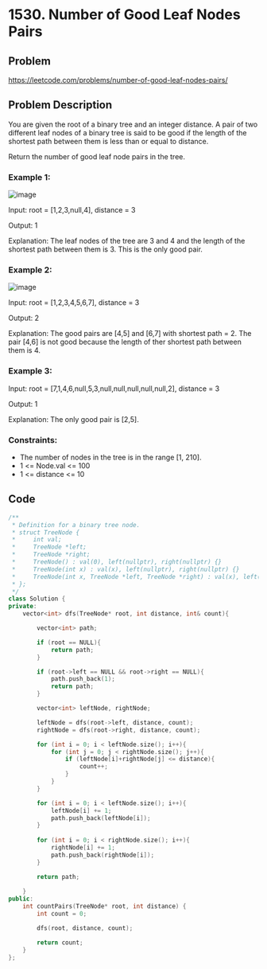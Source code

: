 # 1530. Number of Good Leaf Nodes Pairs #

## Problem

https://leetcode.com/problems/number-of-good-leaf-nodes-pairs/

## Problem Description

You are given the root of a binary tree and an integer distance. A pair of two different leaf nodes of a binary tree is said to be good if the length of the shortest path between them is less than or equal to distance.

Return the number of good leaf node pairs in the tree.

 

### Example 1:
![image](https://github.com/user-attachments/assets/7a34c52c-ea7d-48cb-ab5c-3b4b28342058)

Input: root = [1,2,3,null,4], distance = 3  

Output: 1  

Explanation: The leaf nodes of the tree are 3 and 4 and the length of the shortest path between them is 3. This is the only good pair.  


### Example 2:
![image](https://github.com/user-attachments/assets/f419e2bb-b109-4559-8af0-fddd4ec9818b)

Input: root = [1,2,3,4,5,6,7], distance = 3  

Output: 2  

Explanation: The good pairs are [4,5] and [6,7] with shortest path = 2. The pair [4,6] is not good because the length of ther shortest path between them is 4.  


### Example 3:  

Input: root = [7,1,4,6,null,5,3,null,null,null,null,null,2], distance = 3  

Output: 1  

Explanation: The only good pair is [2,5].  


### Constraints:  

* The number of nodes in the tree is in the range [1, 210].
* 1 <= Node.val <= 100
* 1 <= distance <= 10

## Code
```cpp
/**
 * Definition for a binary tree node.
 * struct TreeNode {
 *     int val;
 *     TreeNode *left;
 *     TreeNode *right;
 *     TreeNode() : val(0), left(nullptr), right(nullptr) {}
 *     TreeNode(int x) : val(x), left(nullptr), right(nullptr) {}
 *     TreeNode(int x, TreeNode *left, TreeNode *right) : val(x), left(left), right(right) {}
 * };
 */
class Solution {
private:
    vector<int> dfs(TreeNode* root, int distance, int& count){

        vector<int> path;

        if (root == NULL){
            return path;
        } 

        if (root->left == NULL && root->right == NULL){
            path.push_back(1);
            return path;
        }

        vector<int> leftNode, rightNode;

        leftNode = dfs(root->left, distance, count);
        rightNode = dfs(root->right, distance, count);

        for (int i = 0; i < leftNode.size(); i++){
            for (int j = 0; j < rightNode.size(); j++){
                if (leftNode[i]+rightNode[j] <= distance){
                    count++;    
                }
            }
        }

        for (int i = 0; i < leftNode.size(); i++){
            leftNode[i] += 1;
            path.push_back(leftNode[i]);
        }
        
        for (int i = 0; i < rightNode.size(); i++){
            rightNode[i] += 1;
            path.push_back(rightNode[i]);
        }

        return path;
        
    }
public:
    int countPairs(TreeNode* root, int distance) {
        int count = 0;

        dfs(root, distance, count);

        return count;
    }
};

```
